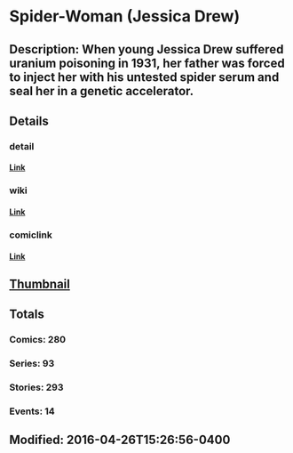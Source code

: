 # Spider-Woman (Jessica Drew)
## Description: When young Jessica Drew suffered uranium poisoning in 1931, her father was forced to inject her with his untested spider serum and seal her in a genetic accelerator.
## Details
### detail
#### [Link](http://marvel.com/comics/characters/1009608/spider-woman_jessica_drew?utm_campaign=apiRef&utm_source=225578a89fc76f3d20fbffda5d17a88d)
### wiki
#### [Link](http://marvel.com/universe/Spider-Woman_%28Jessica_Drew%29?utm_campaign=apiRef&utm_source=225578a89fc76f3d20fbffda5d17a88d)
### comiclink
#### [Link](http://marvel.com/comics/characters/1009608/spider-woman_jessica_drew?utm_campaign=apiRef&utm_source=225578a89fc76f3d20fbffda5d17a88d)
## [Thumbnail](http://i.annihil.us/u/prod/marvel/i/mg/b/50/5265479097743.jpg)
## Totals
### Comics: 280
### Series: 93
### Stories: 293
### Events: 14
## Modified: 2016-04-26T15:26:56-0400